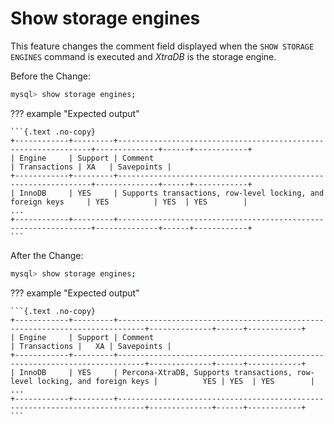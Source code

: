 # Show storage engines

This feature changes the comment field displayed when the `SHOW STORAGE ENGINES` command is executed and *XtraDB* is the storage engine.

Before the Change:

```{.bash data-prompt="mysql>"}
mysql> show storage engines;
```

??? example "Expected output"

    ```{.text .no-copy}
    +------------+---------+----------------------------------------------------------------+--------------+------+------------+
    | Engine     | Support | Comment                                                        | Transactions | XA   | Savepoints |
    +------------+---------+----------------------------------------------------------------+--------------+------+------------+
    | InnoDB     | YES     | Supports transactions, row-level locking, and foreign keys     | YES          | YES  | YES        |
    ...
    +------------+---------+----------------------------------------------------------------+--------------+------+------------+
    ```

After the Change:

```{.bash data-prompt="mysql>"}
mysql> show storage engines;
```

??? example "Expected output"

    ```{.text .no-copy}
    +------------+---------+----------------------------------------------------------------------------+--------------+------+------------+
    | Engine     | Support | Comment                                                                    | Transactions |   XA | Savepoints |
    +------------+---------+----------------------------------------------------------------------------+--------------+------+------------+
    | InnoDB     | YES     | Percona-XtraDB, Supports transactions, row-level locking, and foreign keys |          YES | YES  | YES        |
    ...
    +------------+---------+----------------------------------------------------------------------------+--------------+------+------------+
    ```